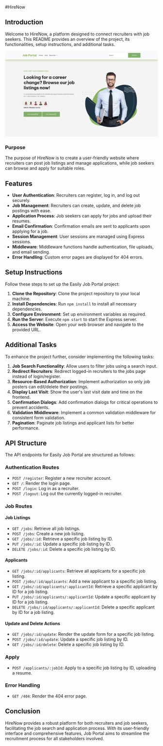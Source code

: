 #HireNow

## Introduction
Welcome to HireNow, a platform designed to connect recruiters with job seekers. This README provides an overview of the project, its functionalities, setup instructions, and additional tasks.

![Screenshot](screenshot.png)

### Purpose
The purpose of HireNow is to create a user-friendly website where recruiters can post job listings and manage applications, while job seekers can browse and apply for suitable roles.

## Features
- **User Authentication**: Recruiters can register, log in, and log out securely.
- **Job Management**: Recruiters can create, update, and delete job postings with ease.
- **Application Process**: Job seekers can apply for jobs and upload their resumes.
- **Email Confirmation**: Confirmation emails are sent to applicants upon applying for a job.
- **Session Management**: User sessions are managed using Express sessions.
- **Middleware**: Middleware functions handle authentication, file uploads, and email sending.
- **Error Handling**: Custom error pages are displayed for 404 errors.

## Setup Instructions
Follow these steps to set up the Easily Job Portal project:
1. **Clone the Repository**: Clone the project repository to your local machine.
2. **Install Dependencies**: Run `npm install` to install all necessary dependencies.
3. **Configure Environment**: Set up environment variables as required.
4. **Run the Server**: Execute `npm start` to start the Express server.
5. **Access the Website**: Open your web browser and navigate to the provided URL.

## Additional Tasks
To enhance the project further, consider implementing the following tasks:

1. **Job Search Functionality**: Allow users to filter jobs using a search input.
2. **Redirect Recruiters**: Redirect logged-in recruiters to the jobs page instead of login/register.
3. **Resource-Based Authorization**: Implement authorization so only job posters can edit/delete their postings.
4. **Display Last Visit**: Show the user's last visit date and time on the frontend.
5. **Confirmation Dialogs**: Add confirmation dialogs for critical operations to prevent accidents.
6. **Validation Middleware**: Implement a common validation middleware for consistent form validation.
7. **Pagination**: Paginate job listings and applicant lists for better performance.

## API Structure
The API endpoints for Easily Job Portal are structured as follows:

### Authentication Routes
- `POST /register`: Register a new recruiter account.
- `GET /`: Render the login page.
- `POST /login`: Log in as a recruiter.
- `POST /logout`: Log out the currently logged-in recruiter.

### Job Routes

#### Job Listings
- `GET /jobs`: Retrieve all job listings.
- `POST /jobs`: Create a new job listing.
- `GET /jobs/:id`: Retrieve a specific job listing by ID.
- `PUT /jobs/:id`: Update a specific job listing by ID.
- `DELETE /jobs/:id`: Delete a specific job listing by ID.

#### Applicants
- `GET /jobs/:id/applicants`: Retrieve all applicants for a specific job listing.
- `POST /jobs/:id/applicants`: Add a new applicant to a specific job listing.
- `GET /jobs/:id/applicants/:applicantId`: Retrieve a specific applicant by ID for a job listing.
- `PUT /jobs/:id/applicants/:applicantId`: Update a specific applicant by ID for a job listing.
- `DELETE /jobs/:id/applicants/:applicantId`: Delete a specific applicant by ID for a job listing.

#### Update and Delete Actions
- `GET /jobs/:id/update`: Render the update form for a specific job listing.
- `POST /jobs/:id/update`: Update a specific job listing by ID.
- `GET /jobs/:id/delete`: Delete a specific job listing by ID.

### Apply
- `POST /applicants/:jobId`: Apply to a specific job listing by ID, uploading a resume.

### Error Handling
- `GET /404`: Render the 404 error page.

## Conclusion
HireNow provides a robust platform for both recruiters and job seekers, facilitating the job search and application process. With its user-friendly interface and comprehensive features, Job Portal aims to streamline the recruitment process for all stakeholders involved.
